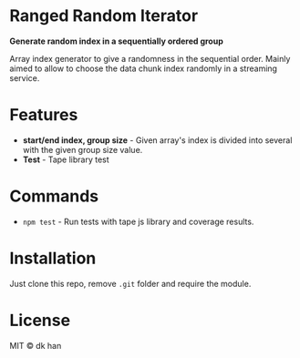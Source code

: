 # Ranged Random Iterator

**Generate random index in a sequentially ordered group**

Array index generator to give a randomness in the sequential order.
Mainly aimed to allow to choose the data chunk index randomly in a streaming service.

# Features

* **start/end index, group size** - Given array's index is divided into several with the given group size value.
* **Test** - Tape library test

# Commands
- `npm test` - Run tests with tape js library and coverage results.

# Installation
Just clone this repo, remove `.git` folder and require the module.


# License

MIT © dk han
